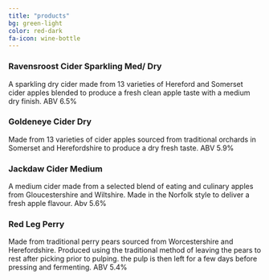 ```yaml
---
title: "products"
bg: green-light
color: red-dark
fa-icon: wine-bottle
---
```


### Ravensroost Cider Sparkling Med/ Dry
A sparkling dry cider made from 13 varieties of Hereford and Somerset cider apples blended to produce a fresh clean apple taste with a medium dry finish. ABV 6.5%

### Goldeneye Cider Dry
Made from 13 varieties of cider apples sourced from traditional orchards in Somerset and Herefordshire to produce a dry fresh taste. ABV 5.9%

### Jackdaw Cider Medium
A medium cider made from a selected blend of eating and culinary apples from Gloucestershire and Wiltshire. Made in the Norfolk style to deliver a fresh apple flavour. Abv 5.6%

### Red Leg Perry
Made from traditional perry pears sourced from Worcestershire and Herefordshire. Produced using the traditional method of leaving the pears to rest after picking prior to pulping. the pulp is then left for a few days before pressing and fermenting. ABV 5.4%
